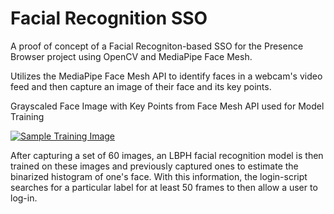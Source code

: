 # Facial Recognition SSO
A proof of concept of a Facial Recogniton-based SSO for the Presence Browser project using OpenCV and MediaPipe Face Mesh.


Utilizes the MediaPipe Face Mesh API to identify faces in a webcam's video feed and then capture an image of their face and its key points.

Grayscaled Face Image with Key Points from Face Mesh API used for Model Training

[![Sample Training Image](https://i.postimg.cc/NjTvZGMn/image.png)](https://postimg.cc/G4cfyCvP)


After capturing a set of 60 images, an LBPH facial recognition model is then trained on these images and previously captured ones to estimate the binarized histogram of one's face. With this information, the login-script searches for a particular label for at least 50 frames to then allow a user to log-in.
